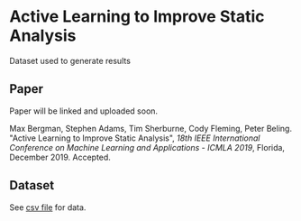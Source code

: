 # Active Learning to Improve Static Analysis
Dataset used to generate results

## Paper
Paper will be linked and uploaded soon.

Max Bergman, Stephen Adams, Tim Sherburne, Cody Fleming, Peter Beling. "Active Learning to Improve Static Analysis", _18th IEEE International Conference on Machine Learning and Applications - ICMLA 2019_, Florida, December 2019. Accepted.

## Dataset
See [csv file](./blob/master/statitic_analysis_data.csv) for data.
